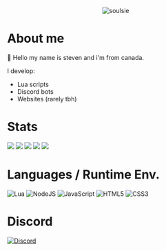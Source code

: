 <p align="center"> <img src="https://komarev.com/ghpvc/?username=soulsie&label=Profile%20views&color=0e75b6&style=for-the-badge" alt="soulsie" /> </p>

# About me

👋 Hello my name is steven and i'm from canada.

I develop:

- Lua scripts 
- Discord bots
- Websites (rarely tbh)

# Stats

![](http://github-profile-summary-cards.vercel.app/api/cards/profile-details?username=soulsie&theme=city_lights)
![](http://github-profile-summary-cards.vercel.app/api/cards/stats?username=soulsie&theme=city_lights)
![](http://github-profile-summary-cards.vercel.app/api/cards/productive-time?username=soulsie&theme=city_lights&utcOffset=8)
![](http://github-profile-summary-cards.vercel.app/api/cards/repos-per-language?username=soulsie&theme=city_lights)
![](http://github-profile-summary-cards.vercel.app/api/cards/most-commit-language?username=soulsie&theme=city_lights)
# Languages / Runtime Env.
![Lua](https://img.shields.io/badge/lua-%232C2D72.svg?style=for-the-badge&logo=lua&logoColor=black)
![NodeJS](https://img.shields.io/badge/node.js-6DA55F?style=for-the-badge&logo=node.js&logoColor=black)
![JavaScript](https://img.shields.io/badge/javascript-%23323330.svg?style=for-the-badge&logo=javascript&logoColor=black)
![HTML5](https://img.shields.io/badge/html5-%23E34F26.svg?style=for-the-badge&logo=html5&logoColor=black)
![CSS3](https://img.shields.io/badge/css3-%231572B6.svg?style=for-the-badge&logo=css3&logoColor=black)

# Discord
[![Discord](https://discord.c99.nl/widget/theme-4/1018385268413317240.png)](http://discord.soulsie.xyz/)

